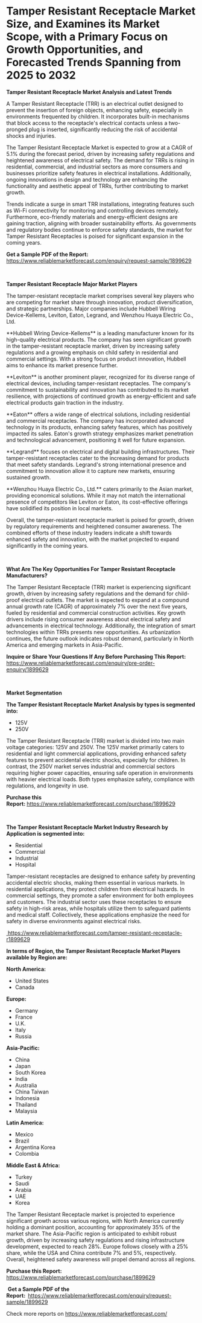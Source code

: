 <p><h1>Tamper Resistant Receptacle Market Size, and Examines its Market Scope, with a Primary Focus on Growth Opportunities, and Forecasted Trends Spanning from 2025 to 2032</h1></p><p><strong>Tamper Resistant Receptacle Market Analysis and Latest Trends</strong></p>
<p><p>A Tamper Resistant Receptacle (TRR) is an electrical outlet designed to prevent the insertion of foreign objects, enhancing safety, especially in environments frequented by children. It incorporates built-in mechanisms that block access to the receptacle's electrical contacts unless a two-pronged plug is inserted, significantly reducing the risk of accidental shocks and injuries.</p><p>The Tamper Resistant Receptacle Market is expected to grow at a CAGR of 5.1% during the forecast period, driven by increasing safety regulations and heightened awareness of electrical safety. The demand for TRRs is rising in residential, commercial, and industrial sectors as more consumers and businesses prioritize safety features in electrical installations. Additionally, ongoing innovations in design and technology are enhancing the functionality and aesthetic appeal of TRRs, further contributing to market growth.</p><p>Trends indicate a surge in smart TRR installations, integrating features such as Wi-Fi connectivity for monitoring and controlling devices remotely. Furthermore, eco-friendly materials and energy-efficient designs are gaining traction, aligning with broader sustainability efforts. As governments and regulatory bodies continue to enforce safety standards, the market for Tamper Resistant Receptacles is poised for significant expansion in the coming years.</p></p>
<p><strong>Get a Sample PDF of the Report:&nbsp;</strong> <a href="https://www.reliablemarketforecast.com/enquiry/request-sample/1899629?utm_campaign=3049&utm_medium=2&utm_source=Github&utm_content=ia&utm_term=05042025&utm_id=tamper-resistant-receptacle">https://www.reliablemarketforecast.com/enquiry/request-sample/1899629</a></p>
<p>&nbsp;</p>
<p><strong>Tamper Resistant Receptacle Major Market Players</strong></p>
<p><p>The tamper-resistant receptacle market comprises several key players who are competing for market share through innovation, product diversification, and strategic partnerships. Major companies include Hubbell Wiring Device-Kellems, Leviton, Eaton, Legrand, and Wenzhou Huaya Electric Co., Ltd.</p><p>**Hubbell Wiring Device-Kellems** is a leading manufacturer known for its high-quality electrical products. The company has seen significant growth in the tamper-resistant receptacle market, driven by increasing safety regulations and a growing emphasis on child safety in residential and commercial settings. With a strong focus on product innovation, Hubbell aims to enhance its market presence further.</p><p>**Leviton** is another prominent player, recognized for its diverse range of electrical devices, including tamper-resistant receptacles. The company's commitment to sustainability and innovation has contributed to its market resilience, with projections of continued growth as energy-efficient and safe electrical products gain traction in the industry.</p><p>**Eaton** offers a wide range of electrical solutions, including residential and commercial receptacles. The company has incorporated advanced technology in its products, enhancing safety features, which has positively impacted its sales. Eaton's growth strategy emphasizes market penetration and technological advancement, positioning it well for future expansion.</p><p>**Legrand** focuses on electrical and digital building infrastructures. Their tamper-resistant receptacles cater to the increasing demand for products that meet safety standards. Legrand's strong international presence and commitment to innovation allow it to capture new markets, ensuring sustained growth.</p><p>**Wenzhou Huaya Electric Co., Ltd.** caters primarily to the Asian market, providing economical solutions. While it may not match the international presence of competitors like Leviton or Eaton, its cost-effective offerings have solidified its position in local markets.</p><p>Overall, the tamper-resistant receptacle market is poised for growth, driven by regulatory requirements and heightened consumer awareness. The combined efforts of these industry leaders indicate a shift towards enhanced safety and innovation, with the market projected to expand significantly in the coming years.</p></p>
<p>&nbsp;</p>
<p><strong>What Are The Key Opportunities For Tamper Resistant Receptacle Manufacturers?</strong></p>
<p><p>The Tamper Resistant Receptacle (TRR) market is experiencing significant growth, driven by increasing safety regulations and the demand for child-proof electrical outlets. The market is expected to expand at a compound annual growth rate (CAGR) of approximately 7% over the next five years, fueled by residential and commercial construction activities. Key growth drivers include rising consumer awareness about electrical safety and advancements in electrical technology. Additionally, the integration of smart technologies within TRRs presents new opportunities. As urbanization continues, the future outlook indicates robust demand, particularly in North America and emerging markets in Asia-Pacific.</p></p>
<p><strong>Inquire or Share Your Questions If Any Before Purchasing This Report:</strong> <a href="https://www.reliablemarketforecast.com/enquiry/pre-order-enquiry/1899629?utm_campaign=3049&utm_medium=2&utm_source=Github&utm_content=ia&utm_term=05042025&utm_id=tamper-resistant-receptacle">https://www.reliablemarketforecast.com/enquiry/pre-order-enquiry/1899629</a></p>
<p>&nbsp;</p>
<p><strong>Market Segmentation</strong></p>
<p><strong>The Tamper Resistant Receptacle Market Analysis by types is segmented into:</strong></p>
<p><ul><li>125V</li><li>250V</li></ul></p>
<p><p>The Tamper Resistant Receptacle (TRR) market is divided into two main voltage categories: 125V and 250V. The 125V market primarily caters to residential and light commercial applications, providing enhanced safety features to prevent accidental electric shocks, especially for children. In contrast, the 250V market serves industrial and commercial sectors requiring higher power capacities, ensuring safe operation in environments with heavier electrical loads. Both types emphasize safety, compliance with regulations, and longevity in use.</p></p>
<p><strong>Purchase this Report:&nbsp;</strong><a href="https://www.reliablemarketforecast.com/purchase/1899629?utm_campaign=3049&utm_medium=2&utm_source=Github&utm_content=ia&utm_term=05042025&utm_id=tamper-resistant-receptacle">https://www.reliablemarketforecast.com/purchase/1899629</a></p>
<p>&nbsp;</p>
<p><strong>The Tamper Resistant Receptacle Market Industry Research by Application is segmented into:</strong></p>
<p><ul><li>Residential</li><li>Commercial</li><li>Industrial</li><li>Hospital</li></ul></p>
<p><p>Tamper-resistant receptacles are designed to enhance safety by preventing accidental electric shocks, making them essential in various markets. In residential applications, they protect children from electrical hazards. In commercial settings, they promote a safer environment for both employees and customers. The industrial sector uses these receptacles to ensure safety in high-risk areas, while hospitals utilize them to safeguard patients and medical staff. Collectively, these applications emphasize the need for safety in diverse environments against electrical risks.</p></p>
<p><a href="https://www.reliablemarketforecast.com/tamper-resistant-receptacle-r1899629?utm_campaign=3049&utm_medium=2&utm_source=Github&utm_content=ia&utm_term=05042025&utm_id=tamper-resistant-receptacle">&nbsp;https://www.reliablemarketforecast.com/tamper-resistant-receptacle-r1899629</a></p>
<p><strong>In terms of Region, the Tamper Resistant Receptacle Market Players available by Region are:</strong></p>
<p>
    <p> <strong> North America: </strong>
        <ul>
            <li>United States</li>
            <li>Canada</li>
        </ul>
        </p> 
    <p> <strong> Europe: </strong>
        <ul>
            <li>Germany</li>
            <li>France</li>
            <li>U.K.</li>
            <li>Italy</li>
            <li>Russia</li>
        </ul>
        </p> 
    <p> <strong> Asia-Pacific: </strong>
        <ul>
            <li>China</li>
            <li>Japan</li>
            <li>South Korea</li>
            <li>India</li>
            <li>Australia</li>
            <li>China Taiwan</li>
            <li>Indonesia</li>
            <li>Thailand</li>
            <li>Malaysia</li>
        </ul>
        </p> 
    <p> <strong> Latin America: </strong>
        <ul>
            <li>Mexico</li>
            <li>Brazil</li>
            <li>Argentina Korea</li>
            <li>Colombia</li>
        </ul>
        </p> 
    <p> <strong> Middle East & Africa: </strong>
        <ul>
            <li>Turkey</li>
            <li>Saudi</li>
            <li>Arabia</li>
            <li>UAE</li>
            <li>Korea</li>
        </ul>
    </p>
    </p>
<p><p>The Tamper Resistant Receptacle market is projected to experience significant growth across various regions, with North America currently holding a dominant position, accounting for approximately 35% of the market share. The Asia-Pacific region is anticipated to exhibit robust growth, driven by increasing safety regulations and rising infrastructure development, expected to reach 28%. Europe follows closely with a 25% share, while the USA and China contribute 7% and 5%, respectively. Overall, heightened safety awareness will propel demand across all regions.</p></p>
<p><strong>Purchase this Report: </strong><a href="https://www.reliablemarketforecast.com/purchase/1899629?utm_campaign=3049&utm_medium=2&utm_source=Github&utm_content=ia&utm_term=05042025&utm_id=tamper-resistant-receptacle">https://www.reliablemarketforecast.com/purchase/1899629</a></p>
<p>&nbsp;<strong>Get a Sample PDF of the Report:&nbsp;&nbsp;</strong><a href="https://www.reliablemarketforecast.com/enquiry/request-sample/1899629?utm_campaign=3049&utm_medium=2&utm_source=Github&utm_content=ia&utm_term=05042025&utm_id=tamper-resistant-receptacle">https://www.reliablemarketforecast.com/enquiry/request-sample/1899629</a></p>
<p><strong></strong></p>
<p>Check more reports on <a href="https://www.reliablemarketforecast.com/?utm_campaign=3049&utm_medium=2&utm_source=Github&utm_content=ia&utm_term=05042025&utm_id=tamper-resistant-receptacle">https://www.reliablemarketforecast.com/</a></p>